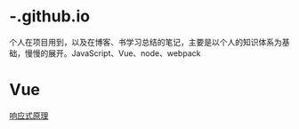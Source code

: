 # -.github.io
个人在项目用到，以及在博客、书学习总结的笔记，主要是以个人的知识体系为基础，慢慢的展开。JavaScript、Vue、node、webpack

# Vue
[响应式原理](https://github.com/Edwardzerb/-.github.io/issues/1)
